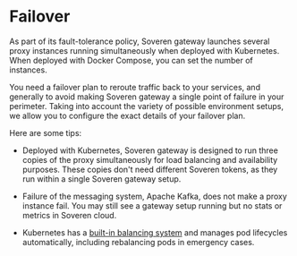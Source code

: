 # Failover

As part of its fault-tolerance policy, Soveren gateway launches several proxy instances running simultaneously when deployed with Kubernetes. When deployed with Docker Compose, you can set the number of instances.

You need a failover plan to reroute traffic back to your services, and generally to avoid making Soveren gateway a single point of failure in your perimeter.
Taking into account the variety of possible environment setups, we allow you to configure the exact details of your failover plan.

Here are some tips:

* Deployed with Kubernetes, Soveren gateway is designed to run three copies of the proxy simultaneously for load balancing and availability purposes. These copies don't need different Soveren tokens, as they run within a single Soveren gateway setup.

* Failure of the messaging system, Apache Kafka, does not make a proxy instance fail. You may still see a gateway setup running but no stats or metrics in Soveren cloud.

* Kubernetes has a [built-in balancing system](https://kubernetes.io/docs/concepts/services-networking/) and manages pod lifecycles automatically, including rebalancing pods in emergency cases.
















